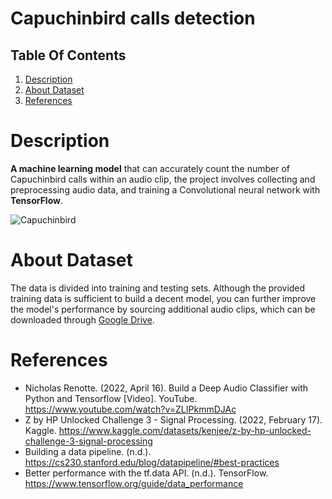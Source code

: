 # Capuchinbird calls detection
## Table Of Contents
1. [Description](https://github.com/RaudelCasas1603/Monky-Detection-#description)
2. [About Dataset](https://github.com/RaudelCasas1603/Monky-Detection-#about-dataset)
3. [References](https://github.com/RaudelCasas1603/Monky-Detection-/tree/main#references)
# Description
**A machine learning model** that can accurately count the number of Capuchinbird calls within an audio clip,
the project involves collecting and preprocessing audio data, and training a Convolutional
neural network with **TensorFlow**.

![Capuchinbird](https://user-images.githubusercontent.com/66882463/236903263-213712c9-c545-4954-8101-ac20e37b1a67.jpg)


# About Dataset
The data is divided into training and testing sets. Although the provided training data is sufficient to build a
decent model, you can further improve the model's performance by sourcing additional audio clips, which
can be downloaded through [Google Drive](https://drive.google.com/file/d/1Zt64NTiPbjJ4wGdaAC3AYvGQr8hst6u_/view).

# References
* Nicholas Renotte. (2022, April 16). Build a Deep Audio Classifier with Python and Tensorflow [Video]. YouTube. https://www.youtube.com/watch?v=ZLIPkmmDJAc
* Z by HP Unlocked Challenge 3 - Signal Processing. (2022, February 17). Kaggle. https://www.kaggle.com/datasets/kenjee/z-by-hp-unlocked-challenge-3-signal-processing
* Building a data pipeline. (n.d.). https://cs230.stanford.edu/blog/datapipeline/#best-practices
* Better performance with the tf.data API. (n.d.). TensorFlow. https://www.tensorflow.org/guide/data_performance
